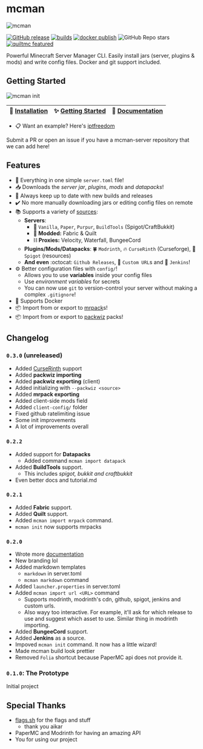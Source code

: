 # mcman

![mcman](https://media.discordapp.net/attachments/1109215116060266567/1134554971937972374/mcman-2.png)

[![GitHub release](https://img.shields.io/github/release/ParadigmMC/mcman.svg)](https://github.com/ppy/osu/releases/latest)
[![builds](https://img.shields.io/github/actions/workflow/status/ParadigmMC/mcman/build.yml?logo=github)](https://github.com/ParadigmMC/mcman/actions/workflows/build.yml)
[![docker publish](https://img.shields.io/github/actions/workflow/status/ParadigmMC/mcman/publish.yml?logo=github&label=docker%20publish)](https://github.com/ParadigmMC/mcman/actions/workflows/publish.yml)
![GitHub Repo stars](https://img.shields.io/github/stars/ParadigmMC/mcman?logo=github)
[![quiltmc featured](https://img.shields.io/badge/quiltmc-featured-8A2BE2)](https://tech.lgbt/@quiltmc/110690787441497920)

Powerful Minecraft Server Manager CLI. Easily install jars (server, plugins & mods) and write config files. Docker and git support included.

## Getting Started

![mcman init](https://cdn.discordapp.com/attachments/1109215116060266567/1134187743300296815/render1690481729604.gif)

| 🚀 [Installation](https://paradigmmc.github.io/mcman/installation/) | ✨ [Getting Started](https://paradigmmc.github.io/mcman/tutorials/getting-started/) | 📜 [Documentation](https://paradigmmc.github.io/mcman/) |
| ------------------------------------------------------------------ | ---------------------------------------------------------------------------------- | ------------------------------------------------------ |

- 📋 Want an example? Here's [iptfreedom](https://github.com/IPTFreedom/iptfreedom)

Submit a PR or open an issue if you have a mcman-server repository that we can add here!

## Features

- 📜 Everything in one simple `server.toml` file!
- 📥 Downloads the *server jar*, *plugins*, *mods* and *datapacks*!
- 🔁 Always keep up to date with new builds and releases
- ✔️ No more manually downloading jars or editing config files on remote
- 📚 Supports a variety of [sources](./DOCS.md#downloadable):
  - **Servers**:
    - 🌳 `Vanilla`, `Paper`, `Purpur`, `BuildTools` (Spigot/CraftBukkit)
    - 📜 **Modded:** Fabric & Quilt
    - ⛓️ **Proxies:** Velocity, Waterfall, BungeeCord
  - **Plugins/Mods/Datapacks**: 🍀 `Modrinth`, 🔥 `CurseRinth` (Curseforge), 🚰  `Spigot` (resources)
  - **And even** :octocat: `Github Releases`, 🔗 `Custom URL`s and 💁 `Jenkins`!
- ⚙️ Better configuration files with `config/`!
  - Allows you to use **variables** inside your config files
  - Use *environment variables* for secrets
  - You can now use `git` to version-control your server without making a complex `.gitignore`!
- 🐳 Supports Docker
- 📦 Import from or export to [mrpack](./DOCS.md#mcman-import-mrpack-src)s!
- 📦 Import from or export to [packwiz](./DOCS.md#mcman-import-mrpack-src) packs!

## Changelog

### `0.3.0` (unreleased)

- Added [CurseRinth](https://curserinth.kuylar.dev/) support
- Added **packwiz importing**
- Added **packwiz exporting** (client)
- Added initializing with `--packwiz <source>`
- Added **mrpack exporting**
- Added client-side mods field
- Added `client-config/` folder
- Fixed github ratelimiting issue
- Some init improvements
- A lot of improvements overall

### `0.2.2`

- Added support for **Datapacks**
  - Added command `mcman import datapack`
- Added **BuildTools** support.
  - This includes *spigot, bukkit and craftbukkit*
- Even better docs and tutorial.md

### `0.2.1`

- Added **Fabric** support.
- Added **Quilt** support.
- Added `mcman import mrpack` command.
- `mcman init` now supports mrpacks

### `0.2.0`

- Wrote more [documentation](./DOCS.md)
- New branding lol
- Added markdown templates
  - `markdown` in server.toml
  - `mcman markdown` command
- Added `launcher.properties` in server.toml
- Added `mcman import url <URL>` command
  - Supports modrinth, modrinth's cdn, github, spigot, jenkins and custom urls.
  - Also wayy too interactive. For example, it'll ask for which release to use and suggest which asset to use. Similar thing in modrinth importing.
- Added **BungeeCord** support.
- Added **Jenkins** as a source.
- Impoved `mcman init` command. It now has a little wizard!
- Made mcman build look prettier
- Removed `Folia` shortcut because PaperMC api does not provide it.

### `0.1.0`: The Prototype

Initial project

## Special Thanks

- [flags.sh](https://flags.sh/) for the flags and stuff
  - thank you aikar
- PaperMC and Modrinth for having an amazing API
- You for using our project
